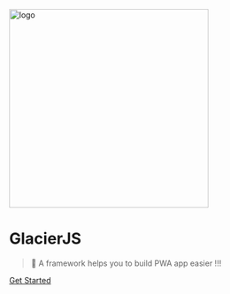 <!-- _coverpage.md -->

<img alt="logo" width="360" src="https://bluesun-1252625244.cos.ap-guangzhou.myqcloud.com/jerryc/20220227085816.png">

# GlacierJS

> 🚀 A framework helps you to build PWA app easier !!!

[Get Started](?id=introduction)